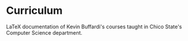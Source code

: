 Curriculum
==========

LaTeX documentation of Kevin Buffardi's courses taught in Chico State's Computer Science department.
